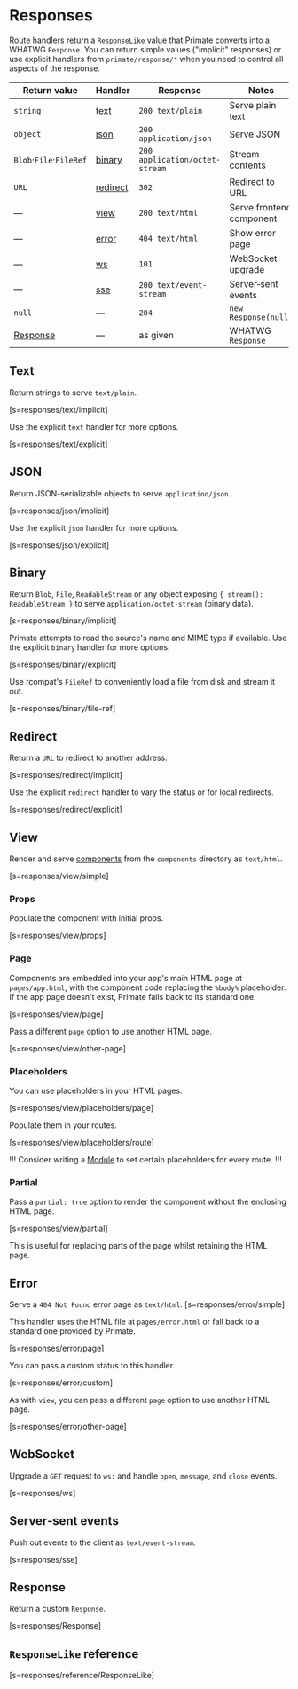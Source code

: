 # Responses
Route handlers return a `ResponseLike` value that Primate converts into a
WHATWG `Response`. You can return simple values ("implicit" responses) or use
explicit handlers from `primate/response/*` when you need to control all
aspects of the response.

|Return value|Handler|Response|Notes|
|-|-|-|-|
|`string`|[text](#text)|`200 text/plain`|Serve plain text|
|`object`|[json](#text)|`200 application/json`|Serve JSON|
|`Blob`·`File`·`FileRef`|[binary](#binary)|`200 application/octet-stream`|Stream contents|
|`URL`|[redirect](#redirect)|`302`|Redirect to URL|
|—|[view](#view)|`200 text/html`|Serve frontend component|
|—|[error](#error)|`404 text/html`|Show error page|
|—|[ws](#websocket)|`101`|WebSocket upgrade|
|—|[sse](#server-sent-events)|`200 text/event-stream`|Server‑sent events|
|`null`|—|`204`|`new Response(null)`|
|[Response](#response)|—|as given|WHATWG `Response`|

## Text
Return strings to serve `text/plain`.

[s=responses/text/implicit]

Use the explicit `text` handler for more options.

[s=responses/text/explicit]

## JSON
Return JSON-serializable objects to serve `application/json`.

[s=responses/json/implicit]

Use the explicit `json` handler for more options.

[s=responses/json/explicit]

## Binary

Return `Blob`, `File`, `ReadableStream` or any object exposing `{ stream():
ReadableStream }` to serve `application/octet-stream` (binary data).

[s=responses/binary/implicit]

Primate attempts to read the source's name and MIME type if available. Use the
explicit `binary` handler for more options.

[s=responses/binary/explicit]

Use rcompat's `FileRef` to conveniently load a file from disk and stream it out.

[s=responses/binary/file-ref]

## Redirect
Return a `URL` to redirect to another address.

[s=responses/redirect/implicit]

Use the explicit `redirect` handler to vary the status or for local redirects.

[s=responses/redirect/explicit]

## View
Render and serve [components](/components) from the `components` directory as
`text/html`.

[s=responses/view/simple]

### Props
Populate the component with initial props.

[s=responses/view/props]

### Page
Components are embedded into your app's main HTML page at `pages/app.html`,
with the component code replacing the `%body%` placeholder. If the app page
doesn't exist, Primate falls back to its standard one.

[s=responses/view/page]

Pass a different `page` option to use another HTML page.

[s=responses/view/other-page]

### Placeholders
You can use placeholders in your HTML pages.

[s=responses/view/placeholders/page]

Populate them in your routes.

[s=responses/view/placeholders/route]

!!!
Consider writing a [Module](/modules) to set certain placeholders for every
route.
!!!

### Partial
Pass a `partial: true` option to render the component without the enclosing
HTML page.

[s=responses/view/partial]

This is useful for replacing parts of the page whilst retaining the HTML page.

## Error
Serve a `404 Not Found` error page as `text/html`.
[s=responses/error/simple]

This handler uses the HTML file at `pages/error.html` or fall back to a standard
one provided by Primate.

[s=responses/error/page]

You can pass a custom status to this handler.

[s=responses/error/custom]

As with `view`, you can pass a different `page` option to use another HTML page.

[s=responses/error/other-page]

## WebSocket

Upgrade a `GET` request to `ws:` and handle `open`, `message`, and `close`
events.

[s=responses/ws]

## Server‑sent events

Push out events to the client as `text/event-stream`.

[s=responses/sse]

## Response

Return a custom `Response`.

[s=responses/Response]

## `ResponseLike` reference

[s=responses/reference/ResponseLike]
